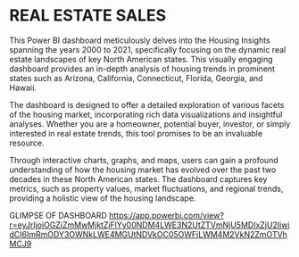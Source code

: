 # REAL ESTATE SALES
This Power BI dashboard meticulously delves into the Housing Insights spanning the years 2000 to 2021, specifically focusing on the dynamic real estate landscapes of key North American states. This visually engaging dashboard provides an in-depth analysis of housing trends in prominent states such as Arizona, California, Connecticut, Florida, Georgia, and Hawaii.

The dashboard is designed to offer a detailed exploration of various facets of the housing market, incorporating rich data visualizations and insightful analyses. Whether you are a homeowner, potential buyer, investor, or simply interested in real estate trends, this tool promises to be an invaluable resource.

Through interactive charts, graphs, and maps, users can gain a profound understanding of how the housing market has evolved over the past two decades in these North American states. The dashboard captures key metrics, such as property values, market fluctuations, and regional trends, providing a holistic view of the housing landscape.

GLIMPSE OF DASHBOARD 
https://app.powerbi.com/view?r=eyJrIjoiOGZiZmMwMjktZjFlYy00NDM4LWE3N2UtZTVmNjU5MDIxZjU2IiwidCI6ImRmODY3OWNkLWE4MGUtNDVkOC05OWFjLWM4M2VkN2ZmOTVhMCJ9
